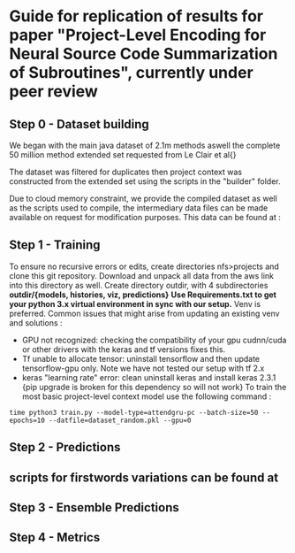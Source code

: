 # Guide for replication of results for paper "Project-Level Encoding for Neural Source Code Summarization of Subroutines", currently under peer review
## Step 0 - Dataset building
We began with the main java dataset of 2.1m methods aswell the complete 50 million method extended set requested from Le Clair et al{}

The dataset was filtered for duplicates then project context was constructed from the extended set using the scripts in the "builder" folder.

Due to cloud memory constraint, we provide the compiled dataset as well as the scripts used to compile, the intermediary data files can be made available on request for modification purposes. This data can be found at :


## Step 1 - Training
To ensure no recursive errors or edits, create directories nfs>projects and clone this git repository.
Download and unpack all data from the aws link into this directory as well.
Create directory outdir, with 4 subdirectories  **outdir/{models, histories, viz, predictions}**
**Use Requirements.txt to get your python 3.x virtual environment in sync with our setup.** Venv is preferred. Common issues that might arise from updating an existing venv and solutions :
- GPU not recognized: checking the compatibility of your gpu cudnn/cuda or other drivers with the keras and tf versions fixes this.
- Tf unable to allocate tensor: uninstall tensorflow and then update tensorflow-gpu only. Note we have not tested our setup with tf 2.x
- keras "learning rate" error: clean uninstall keras and install keras 2.3.1 {pip upgrade is broken for this dependency so will not work}
To train the most basic project-level context model use the following command :
```
time python3 train.py --model-type=attendgru-pc --batch-size=50 --epochs=10 --datfile=dataset_random.pkl --gpu=0
```

## Step 2 - Predictions
## scripts for firstwords variations can be found at
## Step 3 - Ensemble Predictions
## Step 4 - Metrics
